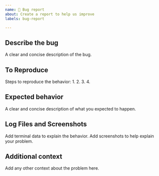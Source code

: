 ```yaml
---
name: 🐛 Bug report
about: Create a report to help us improve
labels: bug-report

---
```


## Describe the bug
A clear and concise description of the bug.

## To Reproduce
Steps to reproduce the behavior:
1. 
2. 
3. 
4. 

## Expected behavior
A clear and concise description of what you expected to happen.

## Log Files and Screenshots
Add terminal data to explain the behavior.
Add screenshots to help explain your problem.

## Additional context
Add any other context about the problem here.
